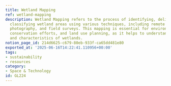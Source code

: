 ```yaml
---
title: Wetland Mapping
ref: wetland-mapping
description: Wetland Mapping refers to the process of identifying, delineating, and
  classifying wetland areas using various techniques, including remote sensing, aerial
  photography, and field surveys. This mapping is essential for environmental management,
  conservation efforts, and land use planning, as it helps to understand the distribution
  and characteristics of wetlands.
notion_page_id: 214d6625-c679-80eb-933f-ca65dd481e80
exported_at: '2025-06-16T14:22:41.110956+00:00'
tags:
- sustainability
- resources
category:
- Space & Technology
id: GL224
---
```


